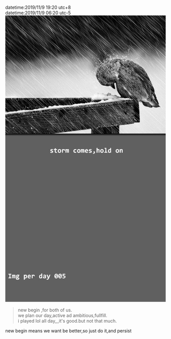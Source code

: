 datetime:2019/11/9 19:20 utc+8  
datetime:2019/11/9 06:20 utc-5 
![img005](../img/img005.jpg)  
>new begin ,for both of us.  
>we plan our day,active ad ambitious,fullfill.  
>i played lol all day,,,it's good.but not that much.  

new begin means we want be better,so just do it,and persist
